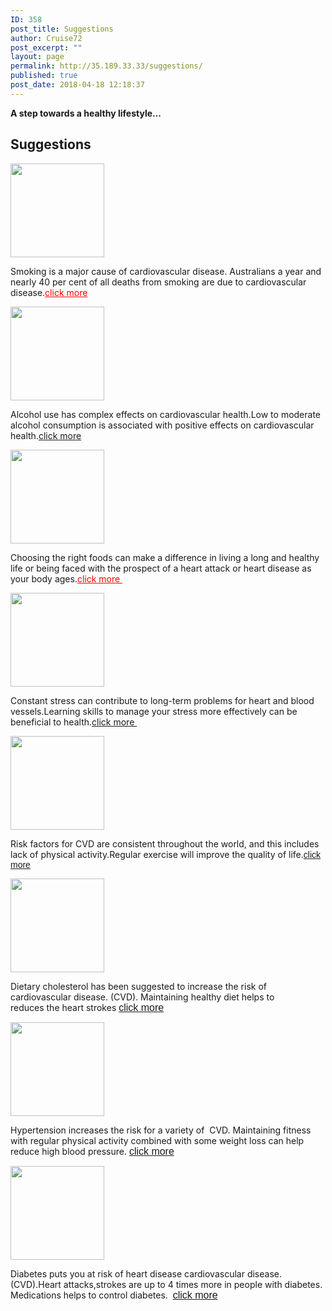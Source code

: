 ```yaml
---
ID: 358
post_title: Suggestions
author: Cruise72
post_excerpt: ""
layout: page
permalink: http://35.189.33.33/suggestions/
published: true
post_date: 2018-04-18 12:18:37
---
```

<p><strong>A step towards a healthy lifestyle...</strong></p>		
			<h2>Suggestions</h2>		
			<a href="#Sugg">
			</a>
											<a href="http://www.cvdhelper.tk/smoking-suggestions/" data-elementor-open-lightbox="">
							<img width="150" height="150" src="http://35.189.33.33/wp-content/uploads/2018/04/ss-150x150.png" alt="" />								</a>
		<p>Smoking is a major cause of cardiovascular disease. Australians a year and nearly 40 per cent of all deaths from smoking are due to cardiovascular disease.<a style="color: #ff0000;" href="http://www.cvdhelper.tk/smoking-suggestions/">click more</a></p>		
											<a href="http://www.cvdhelper.tk/alcohol-suggestions/" data-elementor-open-lightbox="">
							<img width="150" height="150" src="http://35.189.33.33/wp-content/uploads/2018/04/all-150x150.png" alt="" />								</a>
		<p>Alcohol use has complex effects on cardiovascular health.Low to moderate alcohol consumption is associated with positive effects on cardiovascular health.<a href="http://www.cvdhelper.tk/alcohol-suggestions/">click more</a></p>		
											<a href="http://www.cvdhelper.tk/healthy-food-suggestions/" data-elementor-open-lightbox="">
							<img width="150" height="150" src="http://35.189.33.33/wp-content/uploads/2018/04/icon-150x150.png" alt="" />								</a>
		<p>Choosing the right foods can make a difference in living a long and healthy life or being faced with the prospect of a heart attack or heart disease as your body ages.<a style="color: #ff0000;" href="http://www.cvdhelper.tk/healthy-food-suggestions/">click more </a></p>		
											<a href="http://www.cvdhelper.tk/stress-suggestions/" data-elementor-open-lightbox="">
							<img width="150" height="150" src="http://35.189.33.33/wp-content/uploads/2018/04/stress-3-150x150.png" alt="" />								</a>
		<p>Constant stress can contribute to long-term problems for heart and blood vessels.Learning skills to manage your stress more effectively can be beneficial to health.<a href="http://www.cvdhelper.tk/stress-suggestions/">click more </a></p>		
											<a href="http://www.cvdhelper.tk/being-active-suggestions/" data-elementor-open-lightbox="">
							<img width="150" height="150" src="http://35.189.33.33/wp-content/uploads/2018/04/act-150x150.png" alt="" />								</a>
		<p>Risk factors for CVD are consistent throughout the world, and this includes lack of physical activity.Regular exercise will improve the quality of life.<a style="font-family: 'Sk-Modernist', Arial, sans-serif; font-style: normal; font-weight: 400; background-color: #ffffff;" href="http://www.cvdhelper.tk/being-active-suggestions/">click more</a></p>		
											<a href="http://www.cvdhelper.tk/cholesterol-suggestions/" data-elementor-open-lightbox="">
							<img width="150" height="150" src="http://35.189.33.33/wp-content/uploads/2018/04/chh-2-150x150.png" alt="" srcset="http://35.189.33.33/wp-content/uploads/2018/04/chh-2-150x150.png 150w, http://35.189.33.33/wp-content/uploads/2018/04/chh-2-300x297.png 300w, http://35.189.33.33/wp-content/uploads/2018/04/chh-2.png 416w" sizes="(max-width: 150px) 100vw, 150px" />								</a>
		<p>Dietary cholesterol has been suggested to increase the risk of cardiovascular disease. (CVD). Maintaining healthy diet helps to reduces the heart strokes <a style="font-style: normal; font-weight: 400; font-size: 15.9991px; background-color: #ffffff; font-family: 'Sk-Modernist', Arial, sans-serif;" href="http://www.cvdhelper.tk/cholesterol-suggestions/">click more</a></p>		
											<a href="http://www.cvdhelper.tk/blood-pressure-suggestions/" data-elementor-open-lightbox="">
							<img width="150" height="150" src="http://35.189.33.33/wp-content/uploads/2018/04/bppp-150x150.png" alt="" srcset="http://35.189.33.33/wp-content/uploads/2018/04/bppp-150x150.png 150w, http://35.189.33.33/wp-content/uploads/2018/04/bppp-300x298.png 300w, http://35.189.33.33/wp-content/uploads/2018/04/bppp.png 337w" sizes="(max-width: 150px) 100vw, 150px" />								</a>
		<p>Hypertension increases the risk for a variety of  CVD. Maintaining fitness with regular physical activity combined with some weight loss can help reduce high blood pressure. <a style="font-style: normal; font-weight: 400; font-size: 15.9991px; background-color: #ffffff; font-family: 'Sk-Modernist', Arial, sans-serif;" href="http://www.cvdhelper.tk/blood-pressure-suggestions/">click more</a></p>		
											<a href="http://www.cvdhelper.tk/diabetes-suggestions/" data-elementor-open-lightbox="">
							<img width="150" height="150" src="http://35.189.33.33/wp-content/uploads/2018/04/dd-2-150x150.png" alt="" srcset="http://35.189.33.33/wp-content/uploads/2018/04/dd-2-150x150.png 150w, http://35.189.33.33/wp-content/uploads/2018/04/dd-2-300x297.png 300w" sizes="(max-width: 150px) 100vw, 150px" />								</a>
		<p>Diabetes puts you at risk of heart disease cardiovascular disease. (CVD).Heart attacks,strokes are up to 4 times more in people with diabetes. Medications helps to control diabetes.  <a style="font-style: normal; font-weight: 400; font-size: 15.9991px; background-color: #ffffff; font-family: 'Sk-Modernist', Arial, sans-serif;" href="http://35.189.33.33/diabetes-suggestions/">click more</a></p>